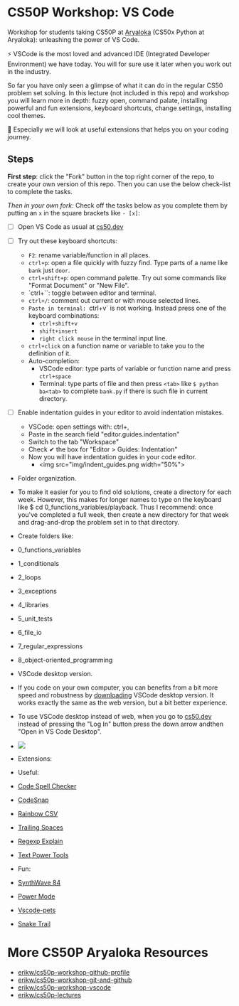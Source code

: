 # CS50P Workshop: VS Code
Workshop for students taking CS50P at [Aryaloka](https://www.aryalokaeducation.com/courses/cs50x-python/) (CS50x Python at Aryaloka): unleashing the power of VS Code.

⚡ VSCode is the most loved and advanced IDE (Integrated Developer Environment) we have today. You will for sure use it later when you work out in the industry. 

So far you have only seen a glimpse of what it can do in the regular CS50 problem set solving. In this lecture (not included in this repo) and workshop you will learn more in depth: fuzzy open, command palate, installing powerful and fun extensions, keyboard shortcuts, change settings, installing cool themes.

🧩 Especially we will look at useful extensions that helps you on your coding journey.



## Steps

**First step**: click the "Fork" button in the top right corner of the repo, to create your own version of this repo. Then you can use the below check-list to complete the tasks.

*Then in your own fork:* Check off the tasks below as you complete them by putting an `x` in the square brackets like `- [x]`:
- [ ] Open VS Code as usual at [cs50.dev](https://cs50.dev/)

- [ ] Try out these keyboard shortcuts:
    * `F2`: rename variable/function in all places.
    * `ctrl+p`: open a file quickly with fuzzy find. Type parts of a name like `bank` just `door`.
    * `ctrl+shift+p`: open command palette. Try out some commands like "Format Document" or "New File".
    * `ctrl+\``: toggle between editor and terminal.
    * `ctrl+/`: comment out current or with mouse selected lines.
    * `Paste in terminal: `ctrl+v` is not working. Instead press one of the keyboard combinations:
        * `ctrl+shift+v`
        * `shift+insert`
        * `right click mouse` in the terminal input line.
    * `ctrl+click` on a function name or variable to take you to the definition of it.
    * Auto-completion:
        * VSCode editor: type parts of variable or function name and press `ctrl+space`
        * Terminal: type parts of file and then press `<tab>` like `$ python ba<tab>` to complete `bank.py` if there is such file in current directory.

- [ ] Enable indentation guides in your editor to avoid indentation mistakes.
    * VSCode: open settings with: ctrl+,
    * Paste in the search field "editor.guides.indentation"
    * Switch to the tab "Workspace"
    * Check ✔ the box for "Editor > Guides: Indentation"
    * Now you will have indentation guides in your code editor.
        * <img src="img/indent_guides.png width="50%">

-   Folder organization.

-   To make it easier for you to find old solutions, create a directory for each week. However, this makes for longer names to type on the keyboard like $ cd 0_functions_variables/playback. Thus I recommend: once you've completed a full week, then create a new directory for that week and drag-and-drop the problem set in to that directory.

-   Create folders like:

-   0_functions_variables

-   1_conditionals

-   2_loops

-   3_exceptions

-   4_libraries

-   5_unit_tests

-   6_file_io

-   7_regular_expressions

-   8_object-oriented_programming

-   VSCode desktop version.

-   If you code on your own computer, you can benefits from a bit more speed and robustness by [downloading](https://code.visualstudio.com/download) VSCode desktop version. It works exactly the same as the web version, but a bit better experience.

-   To use VSCode desktop instead of web, when you go to [cs50.dev](https://cs50.dev/) instead of pressing the "Log In" button press the down arrow andthen "Open in VS Code Desktop".

-   ![](https://lh7-rt.googleusercontent.com/docsz/AD_4nXfV56ISZKJ4yYbsvsNfbCFkNNNc9i0d3SrKporhJvK5t0t8lFihDCZXq9FFDmtUQCeNZPFrRVz_ratW0JhAhd3kECFsNy1M2OOgqP-rxC_Nf5ucrsbVIwiYJcOgrVJzuXHQdsI3Yg?key=hLUx2basAOSrY0yb6EUsJS2L)

-   Extensions: 

-   Useful:

-   [Code Spell Checker](https://marketplace.visualstudio.com/items?itemName=streetsidesoftware.code-spell-checker)

-   [CodeSnap](https://marketplace.visualstudio.com/items/?itemName=adpyke.codesnap)

-   [Rainbow CSV](https://marketplace.visualstudio.com/items/?itemName=mechatroner.rainbow-csv)

-   [Trailing Spaces](https://marketplace.visualstudio.com/items/?itemName=shardulm94.trailing-spaces)

-   [Regexp Explain](https://marketplace.visualstudio.com/items?itemName=louiswt.regexp-preview)

-   [Text Power Tools](https://marketplace.visualstudio.com/items/?itemName=qcz.text-power-tools)

-   Fun:

-   [SynthWave 84](https://marketplace.visualstudio.com/items/?itemName=RobbOwen.synthwave-vscode)

-   [Power Mode](https://marketplace.visualstudio.com/items?itemName=hoovercj.vscode-power-mode)

-   [Vscode-pets](https://marketplace.visualstudio.com/items?itemName=tonybaloney.vscode-pets)

-   [Snake Trail](https://marketplace.visualstudio.com/items/?itemName=richie5um2.snake-trail)






# More CS50P Aryaloka Resources
* [erikw/cs50p-workshop-github-profile](https://github.com/erikw/cs50p-workshop-github-profile)
* [erikw/cs50p-workshop-git-and-github](https://github.com/erikw/cs50p-workshop-git-and-github)
* [erikw/cs50p-workshop-vscode](https://github.com/erikw/cs50p-workshop-vscode)
* [erikw/cs50p-lectures](https://github.com/erikw/cs50p-lectures)
